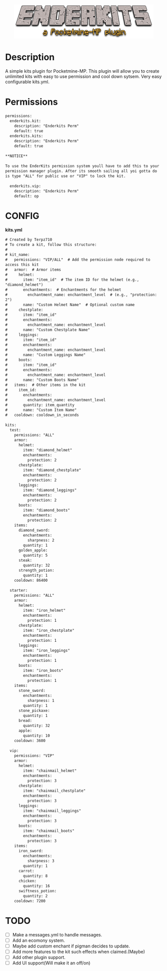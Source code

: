 <p align="center">
    <a href="https://github.com/Terpz710/EnderKits"><img src="https://github.com/Terpz710/EnderKits/blob/main/icon.PNG"></img></a><br>

# Description

A simple kits plugin for Pocketmine-MP. This plugin will allow you to create unlimited kits with easy to use permission and cool down sytsem. Very easy configurable kits.yml.

# Permissions

```
permissions:
  enderkits.kit:
    description: "Enderkits Perm"
    default: true
  enderkits.kits:
    description: "Enderkits Perm"
    default: true

**NOTICE**

To use the EnderKits permission system youll have to add this to your permission manager plugin. After its smooth sailing all yoi gotta do is type "ALL" for public use or "VIP" to lock the kit.

  enderkits.vip:
    description: "Enderkits Perm"
    default: op
```

# CONFIG

**kits.yml**

```
# Created by Terpz710
# To create a kit, follow this structure:
#
# kit_name:
#   permissions: "VIP/ALL"  # Add the permission node required to access this kit
#   armor:  # Armor items
#     helmet:
#       item: "item_id"  # The item ID for the helmet (e.g., "diamond_helmet")
#       enchantments:  # Enchantments for the helmet
#         enchantment_name: enchantment_level  # (e.g., "protection: 2")
#       name: "Custom Helmet Name"  # Optional custom name
#     chestplate:
#       item: "item_id"
#       enchantments:
#         enchantment_name: enchantment_level
#       name: "Custom Chestplate Name"
#     leggings:
#       item: "item_id"
#       enchantments:
#         enchantment_name: enchantment_level
#       name: "Custom Leggings Name"
#     boots:
#       item: "item_id"
#       enchantments:
#         enchantment_name: enchantment_level
#       name: "Custom Boots Name"
#   items:  # Other items in the kit
#     item_id:
#       enchantments:
#         enchantment_name: enchantment_level
#       quantity: item_quantity
#       name: "Custom Item Name"
#   cooldown: cooldown_in_seconds

kits:
  test:
    permissions: "ALL"
    armor:
      helmet:
        item: "diamond_helmet"
        enchantments:
          protection: 2
      chestplate:
        item: "diamond_chestplate"
        enchantments:
          protection: 2
      leggings:
        item: "diamond_leggings"
        enchantments:
          protection: 2
      boots:
        item: "diamond_boots"
        enchantments:
          protection: 2
    items:
      diamond_sword:
        enchantments:
          sharpness: 2
        quantity: 1
      golden_apple:
        quantity: 5
      steak:
        quantity: 32
      strength_potion:
        quantity: 1
    cooldown: 86400

  starter:
    permissions: "ALL"
    armor:
      helmet:
        item: "iron_helmet"
        enchantments:
          protection: 1
      chestplate:
        item: "iron_chestplate"
        enchantments:
          protection: 1
      leggings:
        item: "iron_leggings"
        enchantments:
          protection: 1
      boots:
        item: "iron_boots"
        enchantments:
          protection: 1
    items:
      stone_sword:
        enchantments:
          sharpness: 1
        quantity: 1
      stone_pickaxe:
        quantity: 1
      bread:
        quantity: 32
      apple:
        quantity: 10
    cooldown: 3600

  vip:
    permissions: "VIP"
    armor:
      helmet:
        item: "chainmail_helmet"
        enchantments:
          protection: 3
      chestplate:
        item: "chainmail_chestplate"
        enchantments:
          protection: 3
      leggings:
        item: "chainmail_leggings"
        enchantments:
          protection: 3
      boots:
        item: "chainmail_boots"
        enchantments:
          protection: 3
    items:
      iron_sword:
        enchantments:
          sharpness: 3
        quantity: 1
      carrot:
        quantity: 8
      chicken:
        quantity: 16
      swiftness_potion:
        quantity: 2
    cooldown: 7200

```

# TODO

- [ ] Make a messages.yml to handle messages.
- [ ] Add an ecomony system.
- [ ] Maybe add custom enchant if pigman decides to update.
- [ ] Add more features to the kit such effects when claimed.(Maybe)
- [ ] Add other plugin support.
- [ ] Add UI support(Will make it an off/on)
